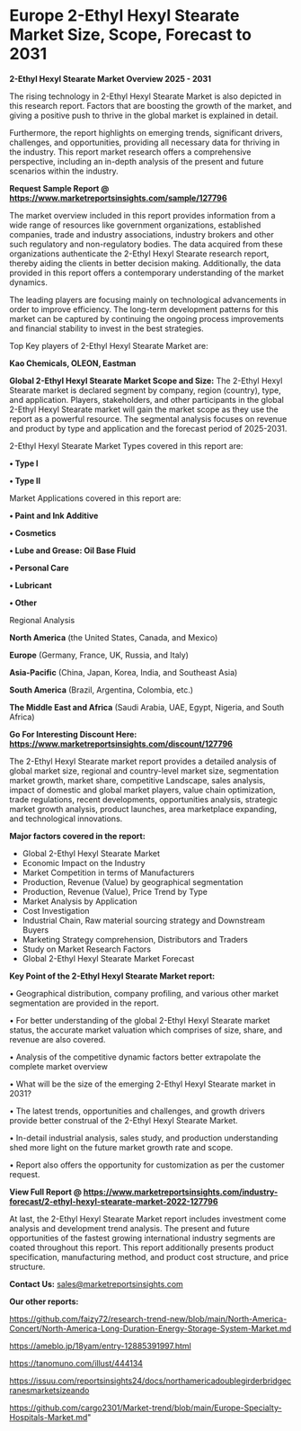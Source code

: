 # Europe 2-Ethyl Hexyl Stearate Market Size, Scope, Forecast to 2031

<Strong> 2-Ethyl Hexyl Stearate Market Overview 2025 - 2031</strong>

The rising technology in 2-Ethyl Hexyl Stearate Market is also depicted in this research report. Factors that are boosting the growth of the market, and giving a positive push to thrive in the global market is explained in detail.

Furthermore, the report highlights on emerging trends, significant drivers, challenges, and opportunities, providing all necessary data for thriving in the industry. This report market research offers a comprehensive perspective, including an in-depth analysis of the present and future scenarios within the industry.

<strong>Request Sample Report @ <a href=https://www.marketreportsinsights.com/sample/127796>https://www.marketreportsinsights.com/sample/127796</a></strong>

The market overview included in this report provides information from a wide range of resources like government organizations, established companies, trade and industry associations, industry brokers and other such regulatory and non-regulatory bodies. The data acquired from these organizations authenticate the 2-Ethyl Hexyl Stearate research report, thereby aiding the clients in better decision making. Additionally, the data provided in this report offers a contemporary understanding of the market dynamics.

The leading players are focusing mainly on technological advancements in order to improve efficiency. The long-term development patterns for this market can be captured by continuing the ongoing process improvements and financial stability to invest in the best strategies.

Top Key players of 2-Ethyl Hexyl Stearate Market are:

<strong>Kao Chemicals, OLEON, Eastman</strong>

<strong><b>Global 2-Ethyl Hexyl Stearate Market Scope and Size:</b></strong>
The 2-Ethyl Hexyl Stearate market is declared segment by company, region (country), type, and application. Players, stakeholders, and other participants in the global 2-Ethyl Hexyl Stearate market will gain the market scope as they use the report as a powerful resource. The segmental analysis focuses on revenue and product by type and application and the forecast period of 2025-2031.

2-Ethyl Hexyl Stearate Market Types covered in this report are:

<strong>• Type I

• Type II</strong>

Market Applications covered in this report are:

<strong>• Paint and Ink Additive

• Cosmetics

• Lube and Grease: Oil Base Fluid

• Personal Care

• Lubricant

• Other</strong> 

Regional Analysis

<strong>North America</strong> (the United States, Canada, and Mexico)

<strong>Europe</strong> (Germany, France, UK, Russia, and Italy)

<strong>Asia-Pacific</strong> (China, Japan, Korea, India, and Southeast Asia)

<strong>South America</strong> (Brazil, Argentina, Colombia, etc.)

<strong>The Middle East and Africa</strong> (Saudi Arabia, UAE, Egypt, Nigeria, and South Africa)

<strong>Go For Interesting Discount Here: <a href=https://www.marketreportsinsights.com/discount/127796>https://www.marketreportsinsights.com/discount/127796</a></strong>

The 2-Ethyl Hexyl Stearate market report provides a detailed analysis of global market size, regional and country-level market size, segmentation market growth, market share, competitive Landscape, sales analysis, impact of domestic and global market players, value chain optimization, trade regulations, recent developments, opportunities analysis, strategic market growth analysis, product launches, area marketplace expanding, and technological innovations.

<strong><b>Major factors covered in the report:</b></strong>
<ul>
  <li>Global 2-Ethyl Hexyl Stearate Market </li>
  <li>Economic Impact on the Industry</li>
  <li>Market Competition in terms of Manufacturers</li>
  <li>Production, Revenue (Value) by geographical segmentation</li>
  <li>Production, Revenue (Value), Price Trend by Type</li>
  <li>Market Analysis by Application</li>
  <li>Cost Investigation</li>
  <li>Industrial Chain, Raw material sourcing strategy and Downstream Buyers</li>
  <li>Marketing Strategy comprehension, Distributors and Traders</li>
  <li>Study on Market Research Factors</li>
  <li>Global 2-Ethyl Hexyl Stearate Market Forecast</li>
</ul>

<strong><b>Key Point of the 2-Ethyl Hexyl Stearate Market report:</b></strong>

• Geographical distribution, company profiling, and various other market segmentation are provided in the report.

• For better understanding of the global 2-Ethyl Hexyl Stearate market status, the accurate market valuation which comprises of size, share, and revenue are also covered.

• Analysis of the competitive dynamic factors better extrapolate the complete market overview

• What will be the size of the emerging 2-Ethyl Hexyl Stearate market in 2031?

• The latest trends, opportunities and challenges, and growth drivers provide better construal of the 2-Ethyl Hexyl Stearate Market.

• In-detail industrial analysis, sales study, and production understanding shed more light on the future market growth rate and scope.

• Report also offers the opportunity for customization as per the customer request.

<strong><b>View Full Report @ <a href=https://www.marketreportsinsights.com/industry-forecast/2-ethyl-hexyl-stearate-market-2022-127796>https://www.marketreportsinsights.com/industry-forecast/2-ethyl-hexyl-stearate-market-2022-127796</a></b></strong>


At last, the 2-Ethyl Hexyl Stearate Market report includes investment come analysis and development trend analysis. The present and future opportunities of the fastest growing international industry segments are coated throughout this report. This report additionally presents product specification, manufacturing method, and product cost structure, and price structure.

<strong>Contact Us:</strong>
sales@marketreportsinsights.com

<strong>Our other reports:</strong>

<a href=https://github.com/faizy72/research-trend-new/blob/main/North-America-Concert/North-America-Long-Duration-Energy-Storage-System-Market.md>https://github.com/faizy72/research-trend-new/blob/main/North-America-Concert/North-America-Long-Duration-Energy-Storage-System-Market.md</a>

<a href=https://ameblo.jp/18yam/entry-12885391997.html>https://ameblo.jp/18yam/entry-12885391997.html</a>

<a href=https://tanomuno.com/illust/444134>https://tanomuno.com/illust/444134</a>

<a href=https://issuu.com/reportsinsights24/docs/northamericadoublegirderbridgecranesmarketsizeando>https://issuu.com/reportsinsights24/docs/northamericadoublegirderbridgecranesmarketsizeando</a>

<a href=https://github.com/cargo2301/Market-trend/blob/main/Europe-Specialty-Hospitals-Market.md>https://github.com/cargo2301/Market-trend/blob/main/Europe-Specialty-Hospitals-Market.md</a>"
